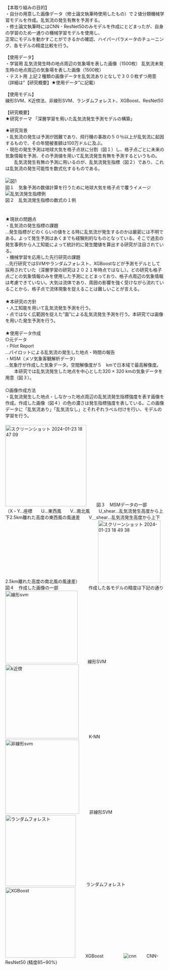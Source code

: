 【本取り組みの目的】<br>
・自分の用意した画像データ（修士論文執筆時使用したもの）で２値分類機械学習モデルを作成。乱気流の発生有無を予測する。<br>
・修士論文執筆時にはCNN - ResNet50のみモデルを作成にとどまったが、自身の学習のため一通りの機械学習モデルを使用し、<br>
正常にモデルを動かすことができるかの確認、ハイパーパラメータのチューニング、各モデルの精度比較を行う。<br>
<br>
【使用データ】<br>
・学習用 乱気流発生時の地点周辺の気象場を表した画像（1500枚） 乱気流未発生時の地点周辺の気象場を表した画像（1500枚）<br>
・テスト用 上記２種類の画像データを乱気流ありとなしで３００枚ずつ用意 （詳細は”【研究概要】★使用データ”に記載）<br>
<br>
【使用モデル】<br>
線形SVM、K近傍法、非線形SVM、ランダムフォレスト、XGBoost、ResNet50<br>
<br>
【研究概要】<br>
★研究テーマ 「深層学習を用いた乱気流発生予測モデルの構築」　<br>
<br>
★研究背景<br>
・乱気流の発生は予測が困難であり、飛行機の事故の５０％以上が乱気流に起因するもので、その年間被害額は100万ドルに及ぶ。 　　<br>
・現在の発生予測は地球大気を格子点状に分割（図１）し、格子点ごとに未来の気象情報を予測、その予測値を用いて乱気流発生有無を予測するというもの。　　<br>
　　乱気流発生有無の予測に用いるのが、乱気流発生指標（図２）であり、これは乱気流の発生可能性を数式化するものである。　　<br>
　　<br>
![図1](https://github.com/Keisuke-watanabee/classification-of-turbulence/assets/154974337/11f8624f-fc37-400d-a770-d9acebe7f9d5)　　<br>
図１　気象予測の数値計算を行うために地球大気を格子点で覆うイメージ　　<br>
![乱気流発生指標例](https://github.com/Keisuke-watanabee/classification-of-turbulence/assets/154974337/a6b73980-1096-4f43-9ca7-990e03518585)　　<br>
図２　乱気流発生指標の数式の１例　　<br>
　　<br>
　　<br>
★現状の問題点　　<br>
・乱気流の発生指標の課題　　<br>
…発生指標がどのくらいの値をとる時に乱気流が発生するのかは厳密には不明である。よって発生予測はあくまでも経験則的なものとなっている。そこで過去の発生事例から人工知能によって統計的に発生閾値を算出する研究が注目されている。　　<br>
・機械学習を応用した先行研究の課題　　<br>
…先行研究ではSVMやランダムフォレスト、XGBoostなどが予測モデルとして採用されていた（深層学習の研究は２０２１年時点ではなし）。どの研究も格子点ごとの気象情報のみを使用した予測にとどまっており、格子点周辺の気象情報は考慮できていない。大気は流体であり、周囲の影響を強く受けながら流れていることから、格子点で流体現象を捉えることは難しいことが言える。　　<br>
　　<br>
★本研究の方針　　<br>
・人工知能を用いて乱気流発生予測を行う。　　<br>
・点ではなく広範囲を捉えた”面”による乱気流発生予測を行う。本研究では画像を用いた発生予測を行う。　　<br>
　　<br>
★使用データ作成　　<br>
○元データ　　<br>
・Pilot Report　　<br>
…パイロットによる乱気流の発生した地点・時間の報告　　<br>
・MSM（メソ気象客観解析データ）　　<br>
…気象庁が作成した気象データ。空間解像度が５　kmで日本域で最高解像度。　　<br>
　　本研究では乱気流発生した地点を中心とした320 × 320 kmの気象データを用意（図３）。　　<br>
　　<br>
○画像作成方法　　<br>
・乱気流発生した地点・しなかった地点周辺の乱気流発生指標強度を表す画像を作成。作成した画像（図４）の色の濃さは発生指標強度を表している。この画像データに「乱気流あり」「乱気流なし」とそれぞれラベル付けを行い、モデルの学習を行う。　　<br>
　　<br>
<img width="257" alt="スクリーンショット 2024-01-23 18 47 09" src="https://github.com/Keisuke-watanabee/classification-of-turbulence/assets/154974337/1dd45705-d160-4704-8eb6-87aae8a1bd9b">　　
図３　MSMデータの一部　　（X・Y…座標　　U…東西風　　V…南北風　　U_shear…乱気流発生高度から上下2.5km離れた高度の東西風の風速差　　V＿shear…乱気流発生高度から上下2.5km離れた高度の南北風の風速差）　　
　　
<img width="198" alt="スクリーンショット 2024-01-23 18 49 38" src="https://github.com/Keisuke-watanabee/classification-of-turbulence/assets/154974337/406feef7-7639-494f-86a4-b06cb4de9311">　　
図４　作成した画像の一部　　
　　
　　
作成した各モデルの精度は下記の通り　　
　　
<img width="229" alt="線形svm" src="https://github.com/Keisuke-watanabee/classification-of-turbulence/assets/154974337/0b41e9b8-7715-4c5e-9067-5c3d3ff5d097">　　
線形SVM　　
　　
<img width="233" alt="k近傍" src="https://github.com/Keisuke-watanabee/classification-of-turbulence/assets/154974337/9e045c2a-a444-41af-a5e6-6a8135b31d0c">　　
K-NN　　
　　
<img width="234" alt="非線形svm" src="https://github.com/Keisuke-watanabee/classification-of-turbulence/assets/154974337/b3494410-efcd-415c-9c5f-2c44535bd036">　　
非線形SVM　　
　　
<img width="224" alt="ランダムフォレスト" src="https://github.com/Keisuke-watanabee/classification-of-turbulence/assets/154974337/068086e3-16ab-4737-8c50-f09f24be542f">　　
ランダムフォレスト　　
　　
<img width="222" alt="XGBoost" src="https://github.com/Keisuke-watanabee/classification-of-turbulence/assets/154974337/2e1a2c20-9bee-4436-be4d-4084ac59994d">　　
XGBoost　　
　　
![cnn](https://github.com/Keisuke-watanabee/classification-of-turbulence/assets/154974337/6aa79af6-f1e4-4f96-a738-ea401829abc5)　　
CNN-ResNet50 (精度85~90%)　　


